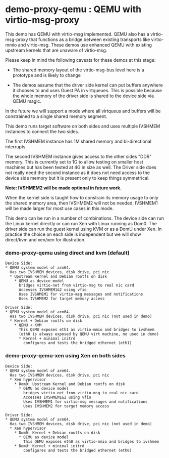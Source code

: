 # demo-proxy-qemu : QEMU with virtio-msg-proxy

This demo has QEMU with virtio-msg implemented.  QEMU also has a 
virtio-msg-proxy that functions as a bridge between existing transports like 
virtio-mmio and virtio-msg.  These demos use enhanced QEMU with existing 
upstream kernels that are unaware of virtio-msg.

Please keep in mind the following caveats for these demos at this stage:

* The shared memory layout of the virtio-msg-bus level here is a prototype and
is likely to change

* The demos assume that the driver side kernel can put buffers anywhere it
chooses to and uses Guest PA in virtqueues.  This is possible because the whole
memory of the driver side is shared to the device side via QEMU magic.

In the future we will support a mode where all virtqueus and buffers will be
constrained to a single shared memory segment.

This demo runs target software on both sides and uses multiple IVSHMEM instances
to connect the two sides.

The first IVSHMEM instance has 1M shared memory and bi-directional interrupts.

The second IVSHMEM instance gives access to the other sides "DDR" memory.  This
is currently set to 1G to allow testing on smaller host machines but has been
tested at 4G in size as well.  The Driver side does not really need the second 
instance as it does not need access to the device side memory but it is present
only to keep things symmetrical.

**Note: IVSHMEM2 will be made optional in future work.**

When the kernel side is taught how to constrain its memory usage to only the
shared memory area, then IVSHMEM2 will not be needed.
IVSHMEM1 will be made larger for most use cases in this mode.

This demo can be run in a number of combinations.  The device side can run the
Linux kernel directly or can run Xen with Linux running as Dom0.  The driver
side can run the guest kernel using KVM or as a DomU under Xen.  In practice
the choice on each side is independent but we will show direct/kvm and xen/xen
for illustration.

### demo-proxy-qemu using direct and kvm (default)

```
Device Side:
* QEMU system model of arm64.
  Has two IVSHMEM devices, disk drive, pci nic
  * Upstream Kernel and Debian rootfs on disk
    * QEMU as device model
      bridges virtio-net from virtio-msg to real nic card
      Accesses IVSHMEM1&2 using vfio
      Uses IVSHMEM1 for virtio-msg messages and notifications
      Uses IVSHMEM2 for target memory access

Driver Side:
* QEMU system model of arm64.
  Has two IVSHMEM devices, disk drive, pci nic (not used in demo)
  * Kernel + Debian rootfs on disk
    * QEMU + KVM 
      This QEMU exposes eth1 as virtio-mmio and bridges to ivshmem
      (eth0 is always exposed by QEMU virt machine, no used in demo)
      * Kernel + minimal initrd
        configures and tests the bridged ethernet (eth1)
```

### demo-proxy-qemu-xen using Xen on both sides

```
Device Side:
* QEMU system model of arm64.
  Has two IVSHMEM devices, disk drive, pci nic
  * Xen hypervisor
    * Dom0: Upstream Kernel and Debian rootfs on disk
      * QEMU as device model
        bridges virtio-net from virtio-msg to real nic card
        Accesses IVSHMEM1&2 using vfio
        Uses IVSHMEM1 for virtio-msg messages and notifications
        Uses IVSHMEM2 for target memory access

Driver Side:
* QEMU system model of arm64.
  Has two IVSHMEM devices, disk drive, pci nic (not used in demo)
  * Xen hypervisor
    * Dom0: Kernel + Debian rootfs on disk
      * QEMU as device model
        This QEMU exposes eth0 as virtio-mmio and bridges to ivshmem
    * DomU: Kernel + minimal initrd
        configures and tests the bridged ethernet (eth0)
```
